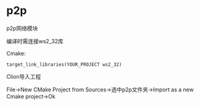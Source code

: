 # p2p
p2p网络模块

编译时需连接ws2_32库

Cmake:

```
target_link_libraries(YOUR_PROJECT ws2_32)
```



Clion导入工程

File->New CMake Project from Sources->选中p2p文件夹->Import as a new Cmake project->Ok